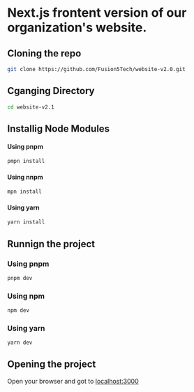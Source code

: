 # Next.js frontent version of our organization's website.

## Cloning the repo

```bash
git clone https://github.com/Fusion5Tech/website-v2.0.git
```

## Cganging Directory
```bash
cd website-v2.1
```

## Installig Node Modules

#### Using pnpm
```bash
pmpn install
```

#### Using nnpm
```bash
mpn install
```
#### Using yarn
```bash
yarn install
```

## Runnign the project

### Using pnpm
```bash
pnpm dev
```

### Using npm
```bash
npm dev
```
### Using yarn
```bash
yarn dev
```

## Opening the project

 Open your browser and got to [localhost:3000](http://localhost:3000)

